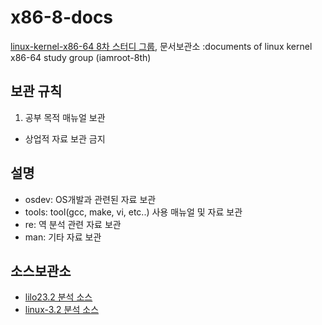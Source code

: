 x86-8-docs
==========

[linux-kernel-x86-64 8차 스터디 그룹](http://www.iamroot.org/xe/Kernel_8_x86_L), 문서보관소
:documents of linux kernel x86-64 study group (iamroot-8th)

보관 규칙
---------
1. 공부 목적 매뉴얼 보관
- 상업적 자료 보관 금지

설명
----
- osdev: OS개발과 관련된 자료 보관
- tools: tool(gcc, make, vi, etc..) 사용 매뉴얼 및 자료 보관
- re: 역 분석 관련 자료 보관
- man: 기타 자료 보관

소스보관소
----------
- [lilo23.2 분석 소스](http://code.google.com/p/linx86study8-lilo232/)
- [linux-3.2 분석 소스](https://github.com/x86-8/linux-3.2)
